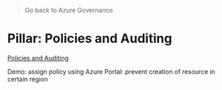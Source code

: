> Go back to Azure Governance

# Pillar: Policies and Auditing

[Policies and Auditing](https://docs.microsoft.com/en-us/azure/azure-resource-manager/resource-manager-subscription-governance#policies-and-auditing)

Demo: assign policy using Azure Portal: prevent creation of resource in certain region